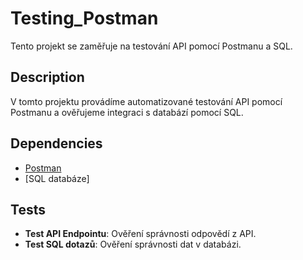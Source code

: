 # Testing_Postman

Tento projekt se zaměřuje na testování API pomocí Postmanu a SQL.

## Description

V tomto projektu provádíme automatizované testování API pomocí Postmanu a ověřujeme integraci s databází pomocí SQL.

## Dependencies 

- [Postman](https://www.postman.com/)
- [SQL databáze]


## Tests

- **Test API Endpointu**: Ověření správnosti odpovědí z API.
- **Test SQL dotazů**: Ověření správnosti dat v databázi.



